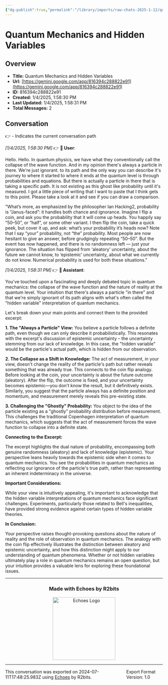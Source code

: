 ```yaml
---
{"dg-publish":true,"permalink":"/library/imports/raw-chats-2025-1-12/quantum-mechanics-and-hidden-variables/"}
---
```


# Quantum Mechanics and Hidden Variables

## Overview
- **Title:** Quantum Mechanics and Hidden Variables 
- **Url:** [https://gemini.google.com/app/816394c288822e91](https://gemini.google.com/app/816394c288822e91)
- **ID:** 816394c288822e91
- **Created:** 1/4/2025, 1:58:30 PM
- **Last Updated:** 1/4/2025, 1:58:31 PM
- **Total Messages:** 2

## Conversation
👉 - Indicates the current conversation path

<i>[1/4/2025, 1:58:30 PM]</i> 👉 <b>👤 User</b>: 

Hello. Hello. In quantum physics, we have what they conventionally call the collapse of the wave function. And in my opinion there's always a particle in there. We're just ignorant. to its path and the only way you can describe it's journey to where it started to where it ends at the quantum level is through probabilities and equations. But there is actually a particle in there that is taking a specific path. It is not existing as this ghost like probability until it's measured. I got a little piece of writing that I want to paste that I think gets to this point. Please take a look at it and see if you can draw a comparison.

"What’s more, as emphasized by the philosopher Ian Hacking2,
 probability is “Janus-faced”: it handles both chance and ignorance. 
Imagine I flip a coin, and ask you the probability that it will come up 
heads. You happily say “50–50”, or “half”, or some other variant. I then
 flip the coin, take a quick peek, but cover it up, and ask: what’s your
 probability it’s heads now?
Note that I say “your” probability, 
not “the” probability. Most people are now hesitant to give an answer, 
before grudgingly repeating “50–50”. But the event has now happened, and
 there is no randomness left — just your ignorance. The situation has 
flipped from ‘aleatory’ uncertainty, about the future we cannot know, to
 ‘epistemic’ uncertainty, about what we currently do not know. Numerical
 probability is used for both these situations."<br>

<i>[1/4/2025, 1:58:31 PM]</i> 👉 <b>🤖 Assistant</b>: 

You've touched upon a fascinating and deeply debated topic in quantum mechanics: the collapse of the wave function and the nature of reality at the quantum level. Your intuition that there's always a particle "in there" and that we're simply ignorant of its path aligns with what's often called the "hidden variable" interpretation of quantum mechanics.

Let's break down your main points and connect them to the provided excerpt:

**1. The "Always a Particle" View:** You believe a particle follows a definite path, even though we can only describe it probabilistically. This resonates with the excerpt's discussion of epistemic uncertainty – the uncertainty stemming from our lack of knowledge. In this case, the "hidden variable" would be the particle's actual path, which is hidden from our observation.

**2. The Collapse as a Shift in Knowledge:** The act of measurement, in your view, doesn't change the reality of the particle's path but rather reveals something that was already true. This connects to the coin flip analogy. Before looking at the coin, your uncertainty is about the future outcome (aleatory). After the flip, the outcome is fixed, and your uncertainty becomes epistemic—you don't know the result, but it definitively exists. Similarly, you suggest that the particle always has a definite position and momentum, and measurement merely reveals this pre-existing state.

**3. Challenging the "Ghostly" Probability:** You object to the idea of the particle existing as a "ghostly" probability distribution before measurement. This challenges the traditional Copenhagen interpretation of quantum mechanics, which suggests that the act of measurement forces the wave function to collapse into a definite state.

**Connecting to the Excerpt:**

The excerpt highlights the dual nature of probability, encompassing both genuine randomness (aleatory) and lack of knowledge (epistemic). Your perspective leans heavily towards the epistemic side when it comes to quantum mechanics. You see the probabilities in quantum mechanics as reflecting our ignorance of the particle's true path, rather than representing an inherent indeterminacy in the universe.

**Important Considerations:**

While your view is intuitively appealing, it's important to acknowledge that the hidden variable interpretations of quantum mechanics face significant challenges. Experiments, particularly those related to Bell's inequalities, have provided strong evidence against certain types of hidden variable theories.

**In Conclusion:**

Your perspective raises thought-provoking questions about the nature of reality and the role of observation in quantum mechanics. The analogy with the coin flip effectively illustrates the distinction between aleatory and epistemic uncertainty, and how this distinction might apply to our understanding of quantum phenomena. Whether or not hidden variables ultimately play a role in quantum mechanics remains an open question, but your intuition provides a valuable lens for exploring these foundational issues.
<br>

---

<div align="center">

### Made with Echoes by R2bits

<a href="https://echoes.r2bits.com">
  <img src="https://images.squarespace-cdn.com/content/v1/6493af4741c13939d335f0b8/18b27467-2da2-43b7-8d44-234bccf4f462/MINI_ECHOES_LOGO_NORMAL_WHITE_TEXT_SMALL-05-14+%281%29.png?format=300w" alt="Echoes Logo" width="200"/>
</a>

</div>

---

<div style="display: flex; justify-content: space-between;">
  <span>This conversation was exported on 2024-07-11T17:48:25.983Z using <a href="https://echoes.r2bits.com">Echoes</a> by R2bits.</span>
  <span>Export Format Version: 1.0</span>
</div>
